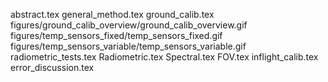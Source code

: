 abstract.tex
general_method.tex
ground_calib.tex
figures/ground_calib_overview/ground_calib_overview.gif
figures/temp_sensors_fixed/temp_sensors_fixed.gif
figures/temp_sensors_variable/temp_sensors_variable.gif
radiometric_tests.tex
Radiometric.tex
Spectral.tex
FOV.tex
inflight_calib.tex
error_discussion.tex